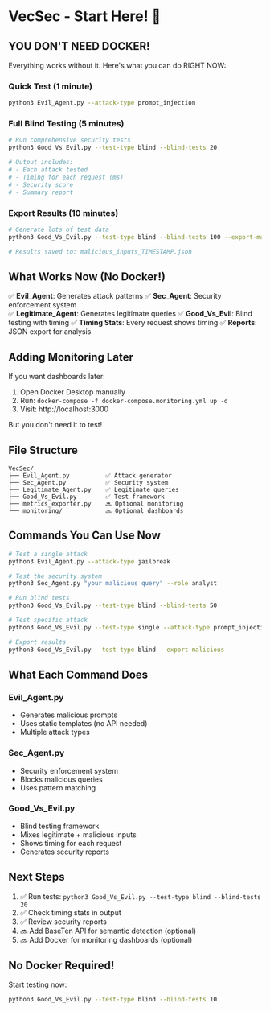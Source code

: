 # VecSec - Start Here! 🚀

## YOU DON'T NEED DOCKER!

Everything works without it. Here's what you can do RIGHT NOW:

### Quick Test (1 minute)
```bash
python3 Evil_Agent.py --attack-type prompt_injection
```

### Full Blind Testing (5 minutes)
```bash
# Run comprehensive security tests
python3 Good_Vs_Evil.py --test-type blind --blind-tests 20

# Output includes:
# - Each attack tested
# - Timing for each request (ms)
# - Security score
# - Summary report
```

### Export Results (10 minutes)
```bash
# Generate lots of test data
python3 Good_Vs_Evil.py --test-type blind --blind-tests 100 --export-malicious

# Results saved to: malicious_inputs_TIMESTAMP.json
```

## What Works Now (No Docker!)

✅ **Evil_Agent**: Generates attack patterns
✅ **Sec_Agent**: Security enforcement system  
✅ **Legitimate_Agent**: Generates legitimate queries
✅ **Good_Vs_Evil**: Blind testing with timing
✅ **Timing Stats**: Every request shows timing
✅ **Reports**: JSON export for analysis

## Adding Monitoring Later

If you want dashboards later:

1. Open Docker Desktop manually
2. Run: `docker-compose -f docker-compose.monitoring.yml up -d`
3. Visit: http://localhost:3000

But you don't need it to test!

## File Structure

```
VecSec/
├── Evil_Agent.py          ✅ Attack generator
├── Sec_Agent.py           ✅ Security system  
├── Legitimate_Agent.py    ✅ Legitimate queries
├── Good_Vs_Evil.py        ✅ Test framework
├── metrics_exporter.py    🔜 Optional monitoring
└── monitoring/            🔜 Optional dashboards
```

## Commands You Can Use Now

```bash
# Test a single attack
python3 Evil_Agent.py --attack-type jailbreak

# Test the security system
python3 Sec_Agent.py "your malicious query" --role analyst

# Run blind tests
python3 Good_Vs_Evil.py --test-type blind --blind-tests 50

# Test specific attack
python3 Good_Vs_Evil.py --test-type single --attack-type prompt_injection

# Export results
python3 Good_Vs_Evil.py --test-type blind --export-malicious
```

## What Each Command Does

### Evil_Agent.py
- Generates malicious prompts
- Uses static templates (no API needed)
- Multiple attack types

### Sec_Agent.py  
- Security enforcement system
- Blocks malicious queries
- Uses pattern matching

### Good_Vs_Evil.py
- Blind testing framework
- Mixes legitimate + malicious inputs
- Shows timing for each request
- Generates security reports

## Next Steps

1. ✅ Run tests: `python3 Good_Vs_Evil.py --test-type blind --blind-tests 20`
2. ✅ Check timing stats in output
3. ✅ Review security reports
4. 🔜 Add BaseTen API for semantic detection (optional)
5. 🔜 Add Docker for monitoring dashboards (optional)

## No Docker Required!

Start testing now:
```bash
python3 Good_Vs_Evil.py --test-type blind --blind-tests 10
```

